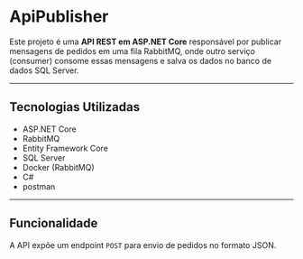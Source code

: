 # ApiPublisher

Este projeto é uma **API REST em ASP.NET Core** responsável por publicar mensagens de pedidos em uma fila RabbitMQ, onde outro serviço (consumer) consome essas mensagens e salva os dados no banco de dados SQL Server.

---

## Tecnologias Utilizadas

- ASP.NET Core
- RabbitMQ
- Entity Framework Core
- SQL Server
- Docker (RabbitMQ)
- C#
- postman

---

## Funcionalidade

A API expõe um endpoint `POST` para envio de pedidos no formato JSON.
